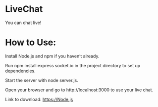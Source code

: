 # LiveChat
You can chat live!
# How to Use:
Install Node.js and npm if you haven’t already.

Run npm install express socket.io in the project directory to set up dependencies.

Start the server with node server.js.

Open your browser and go to http://localhost:3000 to use your live chat.

Link to download: [https://Node.js
](https://nodejs.org/en/download)
